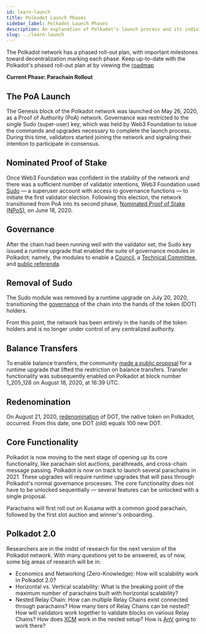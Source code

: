 ```yaml
---
id: learn-launch
title: Polkadot Launch Phases
sidebar_label: Polkadot Launch Phases
description: An explanation of Polkadot's launch process and its individual phases.
slug: ../learn-launch
---
```


The Polkadot network has a phased roll-out plan, with important milestones toward decentralization
marking each phase. Keep up-to-date with the Polkadot's phased roll-out plan at by viewing the
[roadmap](https://polkadot.network/launch-roadmap/)

**Current Phase: Parachain Rollout**

## The PoA Launch

The Genesis block of the Polkadot network was launched on May 26, 2020, as a Proof of Authority
(PoA) network. Governance was restricted to the single Sudo (super-user) key, which was held by Web3
Foundation to issue the commands and upgrades necessary to complete the launch process. During this
time, validators started joining the network and signaling their intention to participate in
consensus.

## Nominated Proof of Stake

Once Web3 Foundation was confident in the stability of the network and there was a sufficient number
of validator intentions, Web3 Foundation used [Sudo](https://youtu.be/InekMjJpVdo) &mdash; a
superuser account with access to governance functions &mdash; to initiate the first validator
election. Following this election, the network transitioned from PoA into its second phase,
[Nominated Proof of Stake (NPoS)](learn-staking.md), on June 18, 2020.

## Governance

After the chain had been running well with the validator set, the Sudo key issued a runtime upgrade
that enabled the suite of governance modules in Polkadot; namely, the modules to enable a
[Council](learn-governance.md#council), a
[Technical Committee](learn-governance.md#technical-committee), and
[public referenda](learn-governance.md#public-referenda).

## Removal of Sudo

The Sudo module was removed by a runtime upgrade on July 20, 2020, transitioning the
[governance](learn-governance.md) of the chain into the hands of the token (DOT) holders.

From this point, the network has been entirely in the hands of the token holders and is no longer
under control of any centralized authority.

## Balance Transfers

To enable balance transfers, the community [made a public proposal](../maintain/maintain-guides-democracy.md)
for a runtime upgrade that lifted the restriction on balance transfers. Transfer functionality was
subsequently enabled on Polkadot at block number 1_205_128 on August 18, 2020, at 16:39 UTC.

## Redenomination

On August 21, 2020, [redenomination](../general/redenomination.md) of DOT, the native token on Polkadot,
occurred. From this date, one DOT (old) equals 100 new DOT.

## Core Functionality

Polkadot is now moving to the next stage of opening up its core functionality, like parachain slot
auctions, parathreads, and cross-chain message passing. Polkadot is now on track to launch several
parachains in 2021. These upgrades will require runtime upgrades that will pass through Polkadot's
normal governance processes. The core functionality does not have to be unlocked sequentially
&mdash; several features can be unlocked with a single proposal.

Parachains will first roll out on Kusama with a common good parachain, followed by the first slot
auction and winner's onboarding.

## Polkadot 2.0

Researchers are in the midst of research for the next version of the Polkadot network. With many 
questions yet to be answered, as of now, some big areas of research will be in:

- Economics and Networking (Zero-Knowledge): How will scalability work in Polkadot 2.0?
- Horizontal vs. Vertical scalability: What is the breaking point of the maximum number of
  parachains built with horizontal scalability?
- Nested Relay Chain: How can multiple Relay Chains exist connected through parachains? How many
  tiers of Relay Chains can be nested? How will validators work together to validate blocks on
  various Relay Chains? How does [XCM](learn-cross-consensus.md) work in the nested setup? How is
  [AnV](learn-availability.md) going to work there?
